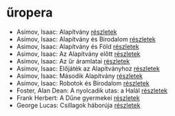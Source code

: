 # űropera

- Asimov, Isaac: Alapítvány [részletek](_details/Asimov%2C%20Isaac.md#id_1186)
- Asimov, Isaac: Alapítvány és Birodalom [részletek](_details/Asimov%2C%20Isaac.md#id_1185)
- Asimov, Isaac: Alapítvány és Föld [részletek](_details/Asimov%2C%20Isaac.md#id_1184)
- Asimov, Isaac: Az Alapítvány előtt [részletek](_details/Asimov%2C%20Isaac.md#id_1183)
- Asimov, Isaac: Az űr áramlatai [részletek](_details/Asimov%2C%20Isaac.md#id_1181)
- Asimov, Isaac: Előjáték az Alapítványhoz [részletek](_details/Asimov%2C%20Isaac.md#id_1179)
- Asimov, Isaac: Második Alapítvány [részletek](_details/Asimov%2C%20Isaac.md#id_1175)
- Asimov, Isaac: Robotok és Birodalom [részletek](_details/Asimov%2C%20Isaac.md#id_1173)
- Foster, Alan Dean: A nyolcadik utas: a Halál [részletek](_details/Foster%2C%20Alan%20Dean.md#id_649)
- Frank Herbert: A Dűne gyermekei [részletek](_details/Frank%20Herbert.md#id_184)
- George Lucas: Csillagok háborúja [részletek](_details/George%20Lucas.md#id_718)